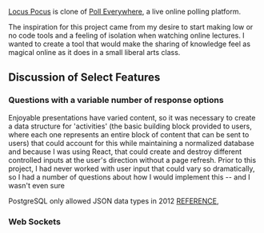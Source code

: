 [Locus Pocus](https://locus-pocus.onrender.com/) is clone of [Poll Everywhere](https://www.polleverywhere.com/), a live online polling platform.

The inspiration for this project came from my desire to start making low or no code tools and a feeling of isolation when watching online lectures. I wanted to create a tool that would make the sharing of knowledge feel as magical online as it does in a small liberal arts class.

## Discussion of Select Features

### Questions with a variable number of response options

Enjoyable presentations have varied content, so it was necessary to create a data structure for 'activities' (the basic building block provided to users, where each one represents an entire block of content that can be sent to users) that could account for this while maintaining a normalized database and because I was using React, that could create and destroy different controlled inputs at the user's direction without a page refresh. Prior to this project, I had never worked with user input that could vary so dramatically, so I had a number of questions about how I would implement this -- and I wasn't even sure 


PostgreSQL only allowed JSON data types in 2012 [REFERENCE](https://arctype.com/blog/json-database-when-use/),

### Web Sockets
